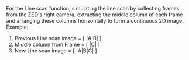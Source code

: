 For the Line scan function, simulating the line scan by collecting frames from the ZED's right camera, extracting the middle column of each frame and arranging these columns horizontally to form a continuous 2D image.
Example:
1. Previous Line scan image	= [ |A|B| ]
2. Middle column from Frame	= [ |C| ]
3. New Line scan image 	= [ |A|B|C| ]
